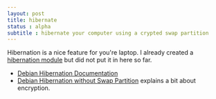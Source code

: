 ```yaml
---
layout: post
title: hibernate
status : alpha
subtitle : hibernate your computer using a crypted swap partition
---
```


Hibernation is a nice feature for you're laptop.
I already created a [hibernation module](https://github.com/mrVanDalo/laptop-puppet/tree/master/modules/hibernate) but did not put it in here so far. 

* [Debian Hibernation Documentation](https://wiki.debian.org/Hibernation)
* [Debian Hibernation without Swap Partition](https://wiki.debian.org/Hibernation/Hibernate_Without_Swap_Partition) explains a bit about encryption.
